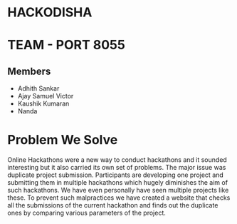 # HACKODISHA
# TEAM - PORT 8055
## Members
- Adhith Sankar
- Ajay Samuel Victor
- Kaushik Kumaran
- Nanda 
# Problem We Solve
Online Hackathons were a new way to conduct hackathons and it sounded interesting but it also carried its own set of problems. The major issue was duplicate project submission. Participants are developing one project and submitting them in multiple hackathons which hugely diminishes the aim of such hackathons. We have even personally have seen multiple projects like these. To prevent such malpractices we have created a website that checks all the submissions of the current hackathon and finds out the duplicate ones by comparing various parameters of the project.
